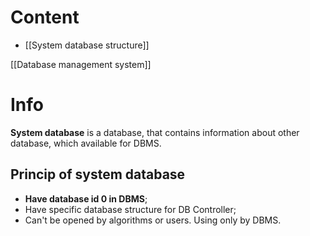 # Content
- [[System database structure]]

[[Database management system]]

# Info
**System database** is a database, that contains information about other database, which available for DBMS.

## Princip of system database
- **Have database id 0 in DBMS**;
- Have specific database structure for DB Controller;
- Can't be opened by algorithms or users. Using only by DBMS.